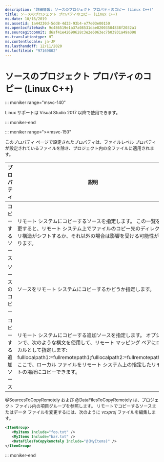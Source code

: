 ```yaml
---
description: '詳細情報: ソースのプロジェクト プロパティのコピー (Linux C++)'
title: ソースのプロジェクト プロパティのコピー (Linux C++)
ms.date: 10/16/2019
ms.assetid: 1a44230d-5dd8-4d33-93b4-e77e03e00150
ms.openlocfilehash: 9c486519e1a37a08531dae82003504838f2032a1
ms.sourcegitcommit: d6af41e42699628c3e2e6063ec7b03931a49a098
ms.translationtype: HT
ms.contentlocale: ja-JP
ms.lasthandoff: 12/11/2020
ms.locfileid: "97169802"
---
```

# <a name="copy-sources-project-properties-linux-c"></a>ソースのプロジェクト プロパティのコピー (Linux C++)

::: moniker range="msvc-140"

Linux サポートは Visual Studio 2017 以降で使用できます。

::: moniker-end

::: moniker range=">=msvc-150"

このプロパティ ページで設定されたプロパティは、ファイルレベル プロパティが設定されているファイルを除き、プロジェクト内の全ファイルに適用されます。

| プロパティ | 説明 |
|--|--|
| コピーするソース | リモート システムにコピーするソースを指定します。 この一覧を変更すると、リモート システム上でファイルのコピー先のディレクトリ構造がシフトするか、それ以外の場合は影響を受ける可能性があります。 |
| ソースのコピー | ソースをリモート システムにコピーするかどうか指定します。 |
| コピーする追加ソース | リモート システムにコピーする追加ソースを指定します。 オプションで、次のような構文を使用して、リモート マッピング ペアにローカルとして指定します: fulllocalpath1:=fullremotepath1;fulllocalpath2:=fullremotepath2。ここで、ローカル ファイルをリモート システム上の指定したリモートの場所にコピーできます。 |

@SourcesToCopyRemotely および @DataFilesToCopyRemotely は、プロジェクト ファイル内の項目グループを参照します。 リモートでコピーするソースまたはデータ ファイルを変更するには、次のように *vcxproj* ファイルを編集します。

```xml
<ItemGroup>
   <MyItems Include="foo.txt" />
   <MyItems Include="bar.txt" />
   <DataFilesToCopyRemotely Include="@(MyItems)" />
</ItemGroup>
```

::: moniker-end
